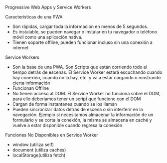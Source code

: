 Progressive Web Apps y Service Workers

Características de una PWA

- Son rápidas, cargar toda la información en menos de 5 segundos.
- Es instalable, se pueden navegar o instalar en tu navegador o teléfono móvil como una aplicación nativa.
- Tienen soporte offline, pueden funcionar incluso sin una conexión a internet

Service Workers

- Son la base de una PWA. Son Scripts que están corriendo todo el tiempo detrás de escenas. El Service Worker
  estará escuchando cuando hay conexión, cuando no la hay, etc. y va a estar cargando o mostrando cierta información
- Funcionan Offline
- No tienen acceso al DOM. El Service Worker no funciona sobre el DOM, para ello deberiamos tener un script que funcione con el DOM
- Cargan de forma instantanea cuando se los llaman
- Pueden sincronizar datos detrás de escena o sin interferir en la navegación. Ejemplo si necesitamos almacenar la información de un formulario
  y se corta la conexión, la misma se almacena en caché y vuelve a estar disponible cuando regresa la conexión

Funciones No Disponibles en Service Worker

- window (utiliza self)
- document (utiliza caches)
- localStorage(utiliza fetch)
